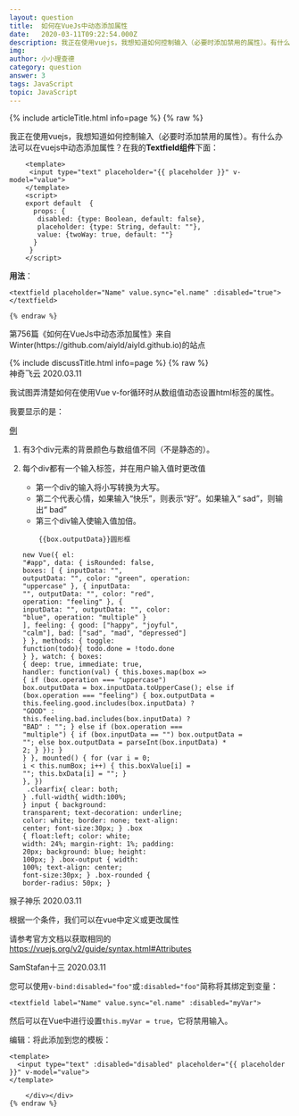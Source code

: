 ```yaml
---
layout: question
title:  如何在VueJs中动态添加属性
date:   2020-03-11T09:22:54.000Z
description: 我正在使用vuejs，我想知道如何控制输入（必要时添加禁用的属性）。有什么办法可以在vuejs中动态添加属性？在我的Textfield组件下面：   ...
img: 
author: 小小理查德
category: question
answer: 3
tags: JavaScript
topic: JavaScript
---
```

<div class="article-root">
  <div class="article">
    {% include articleTitle.html info=page %}
    {% raw %}
    <div class="article-content"><p><font style="vertical-align: inherit;"><font style="vertical-align: inherit;">我正在使用vuejs，我想知道如何控制输入（必要时添加禁用的属性）。</font><font style="vertical-align: inherit;">有什么办法可以在vuejs中动态添加属性？</font><font style="vertical-align: inherit;">在我的</font></font><strong><font style="vertical-align: inherit;"><font style="vertical-align: inherit;">Textfield组件</font></font></strong><font style="vertical-align: inherit;"><font style="vertical-align: inherit;">下面</font><font style="vertical-align: inherit;">：</font></font></p>

<pre><code>    &lt;template&gt;<font></font>
     &lt;input type="text" placeholder="{{ placeholder }}" v-model="value"&gt;<font></font>
    &lt;/template&gt;<font></font>
    &lt;script&gt;<font></font>
    export default  {<font></font>
      props: {<font></font>
       disabled: {type: Boolean, default: false},<font></font>
       placeholder: {type: String, default: ""},<font></font>
       value: {twoWay: true, default: ""}<font></font>
      }<font></font>
     }<font></font>
    &lt;/script&gt;<font></font>
</code></pre>

<p><strong><font style="vertical-align: inherit;"><font style="vertical-align: inherit;">用法</font></font></strong><font style="vertical-align: inherit;"><font style="vertical-align: inherit;">：</font></font></p>

<pre><code>&lt;textfield placeholder="Name" value.sync="el.name" :disabled="true"&gt;&lt;/textfield&gt;
</code></pre></div>
    {% endraw %}
  </div>
  <p class="winter_mark">第756篇《如何在VueJs中动态添加属性》来自Winter(https://github.com/aiyld/aiyld.github.io)的站点</p>
  <div class="discuss-wrapper">
    {% include discussTitle.html info=page %}
    {% raw %}
    <div class="discuss-item">
        <div class="discuss-parent">
          <div class="discuss-meta">
            <span class="discuss-user">神奇飞云</span>
            <span class="discuss-time">2020.03.11</span>
          </div>
          <div class="discuss-comment"><p><font style="vertical-align: inherit;"><font style="vertical-align: inherit;">我试图弄清楚如何在使用Vue v-for循环时从数组值动态设置html标签的属性。</font></font></p>

<p><font style="vertical-align: inherit;"><font style="vertical-align: inherit;">我要显示的是：</font></font></p>

<p><a href="https://jsfiddle.net/black_horse/8u921rp3/1/" rel="nofollow noreferrer"><font style="vertical-align: inherit;"><font style="vertical-align: inherit;">例</font></font></a></p>

<ol>
<li><font style="vertical-align: inherit;"><font style="vertical-align: inherit;">有3个div元素的背景颜色与数组值不同（不是静态的）。 </font></font></li>
<li><p><font style="vertical-align: inherit;"><font style="vertical-align: inherit;">每个div都有一个输入标签，并在用户输入值时更改值</font></font></p>

<ul>
<li><font style="vertical-align: inherit;"><font style="vertical-align: inherit;">第一个div的输入将小写转换为大写。</font></font></li>
<li><font style="vertical-align: inherit;"><font style="vertical-align: inherit;">第二个代表心情，如果输入“快乐”，则表示“好”。</font><font style="vertical-align: inherit;">如果输入“ sad”，则输出“ bad”</font></font></li>
<li><font style="vertical-align: inherit;"><font style="vertical-align: inherit;">第三个div输入使输入值加倍。 </font></font></li>
</ul><font style="vertical-align: inherit;"><font style="vertical-align: inherit;">


 
        
        {{box.outputData}}圆形框
      
    

</font></font><pre><code>new Vue({<font></font>
 el: "#app",<font></font>
  data: {<font></font>
    isRounded: false,<font></font>
      boxes: [<font></font>
        {<font></font>
          inputData: "",<font></font>
          outputData: "",<font></font>
          color: "green",<font></font>
          operation: "uppercase"<font></font>
        },<font></font>
        {<font></font>
          inputData: "",<font></font>
          outputData: "",<font></font>
          color: "red",<font></font>
          operation: "feeling"<font></font>
        },<font></font>
        {<font></font>
          inputData: "",<font></font>
          outputData: "",<font></font>
          color: "blue",<font></font>
          operation: "multiple"<font></font>
        }<font></font>
      ],<font></font>
      feeling: {<font></font>
        good: ["happy", "joyful", "calm"],<font></font>
        bad: ["sad", "mad", "depressed"]<font></font>
      }<font></font>
  },<font></font>
  methods: {<font></font>
    toggle: function(todo){<font></font>
        todo.done = !todo.done<font></font>
    }<font></font>
  },<font></font>
  watch: {<font></font>
    boxes: {<font></font>
      deep: true,<font></font>
      immediate: true,<font></font>
      handler: function(val) {<font></font>
        this.boxes.map(box =&gt; {<font></font>
          if (box.operation === "uppercase")<font></font>
            box.outputData = box.inputData.toUpperCase();<font></font>
          else if (box.operation === "feeling") {<font></font>
            box.outputData = this.feeling.good.includes(box.inputData)<font></font>
              ? "GOOD"<font></font>
              : this.feeling.bad.includes(box.inputData)<font></font>
              ? "BAD"<font></font>
              : "";<font></font>
          } else if (box.operation === "multiple") {<font></font>
            if (box.inputData == "") box.outputData = "";<font></font>
            else box.outputData = parseInt(box.inputData) * 2;<font></font>
          }<font></font>
        });<font></font>
      }<font></font>
    }<font></font>
  },<font></font>
  mounted() {<font></font>
    for (var i = 0; i &lt; this.numBox; i++) {<font></font>
      this.boxValue[i] = "";<font></font>
      this.bxData[i] = "";<font></font>
    }<font></font>
  },<font></font>
})<font></font>
<font></font>
<font></font>
<font></font>
.clearfix{<font></font>
 clear: both;<font></font>
}<font></font>
.full-width{<font></font>
  width:100%;<font></font>
}<font></font>
input {<font></font>
  background: transparent;<font></font>
  text-decoration: underline;<font></font>
  color: white;<font></font>
  border: none;<font></font>
  text-align: center;<font></font>
  font-size:30px;<font></font>
}<font></font>
.box {<font></font>
  float:left;<font></font>
  color: white;<font></font>
  width: 24%;<font></font>
  margin-right: 1%;<font></font>
  padding: 20px;<font></font>
  background: blue;<font></font>
  height: 100px;<font></font>
}<font></font>
.box-output {<font></font>
  width: 100%;<font></font>
  text-align: center;<font></font>
  font-size:30px;<font></font>
}<font></font>
.box-rounded {<font></font>
  border-radius: 50px;<font></font>
}<font></font>
</code></pre></li>
</ol></div>
        </div></div><div class="discuss-item">
        <div class="discuss-parent">
          <div class="discuss-meta">
            <span class="discuss-user">猴子神乐</span>
            <span class="discuss-time">2020.03.11</span>
          </div>
          <div class="discuss-comment"><p><font style="vertical-align: inherit;"><font style="vertical-align: inherit;">根据一个条件，我们可以在vue中定义或更改属性 </font></font></p>

<p><font style="vertical-align: inherit;"><font style="vertical-align: inherit;">请参考官方文档以获取相同的</font></font><a href="https://vuejs.org/v2/guide/syntax.html#Attributes" rel="nofollow noreferrer"><font style="vertical-align: inherit;"><font style="vertical-align: inherit;">https://vuejs.org/v2/guide/syntax.html#Attributes</font></font></a></p></div>
        </div></div><div class="discuss-item">
        <div class="discuss-parent">
          <div class="discuss-meta">
            <span class="discuss-user">SamStafan十三</span>
            <span class="discuss-time">2020.03.11</span>
          </div>
          <div class="discuss-comment"><p><font style="vertical-align: inherit;"><font style="vertical-align: inherit;">您可以使用</font></font><code>v-bind:disabled="foo"</code><font style="vertical-align: inherit;"><font style="vertical-align: inherit;">或</font></font><code>:disabled="foo"</code><font style="vertical-align: inherit;"><font style="vertical-align: inherit;">简称</font><font style="vertical-align: inherit;">将其绑定到变量</font><font style="vertical-align: inherit;">：</font></font></p>

<pre><code>&lt;textfield label="Name" value.sync="el.name" :disabled="myVar"&gt;
</code></pre>

<p><font style="vertical-align: inherit;"><font style="vertical-align: inherit;">然后可以在Vue中进行设置</font></font><code>this.myVar = true</code><font style="vertical-align: inherit;"><font style="vertical-align: inherit;">，它将禁用输入。</font></font></p>

<p><font style="vertical-align: inherit;"><font style="vertical-align: inherit;">编辑：将此添加到您的模板：</font></font></p>

<pre><code>&lt;template&gt;<font></font>
  &lt;input type="text" :disabled="disabled" placeholder="{{ placeholder }}" v-model="value"&gt;<font></font>
&lt;/template&gt;<font></font>
</code></pre></div>
        </div></div>
    {% endraw %}
  </div>
<div>
